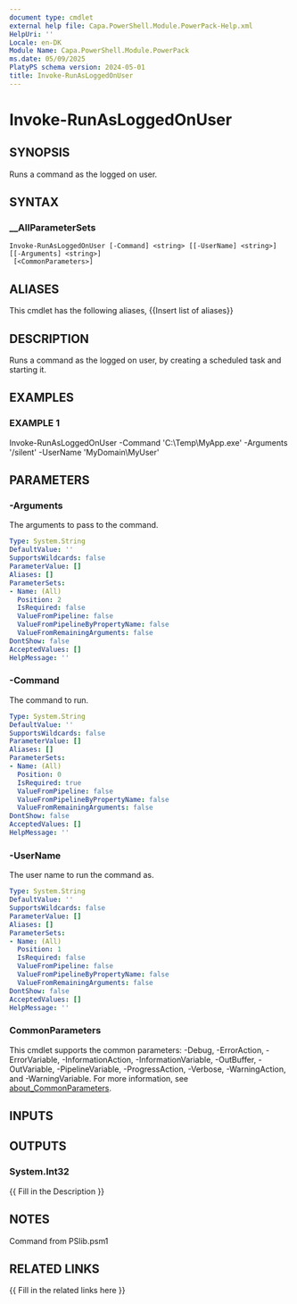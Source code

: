 ```yaml
---
document type: cmdlet
external help file: Capa.PowerShell.Module.PowerPack-Help.xml
HelpUri: ''
Locale: en-DK
Module Name: Capa.PowerShell.Module.PowerPack
ms.date: 05/09/2025
PlatyPS schema version: 2024-05-01
title: Invoke-RunAsLoggedOnUser
---
```


# Invoke-RunAsLoggedOnUser

## SYNOPSIS

Runs a command as the logged on user.

## SYNTAX

### __AllParameterSets

```
Invoke-RunAsLoggedOnUser [-Command] <string> [[-UserName] <string>] [[-Arguments] <string>]
 [<CommonParameters>]
```

## ALIASES

This cmdlet has the following aliases,
  {{Insert list of aliases}}

## DESCRIPTION

Runs a command as the logged on user, by creating a scheduled task and starting it.

## EXAMPLES

### EXAMPLE 1

Invoke-RunAsLoggedOnUser -Command 'C:\Temp\MyApp.exe' -Arguments '/silent' -UserName 'MyDomain\MyUser'

## PARAMETERS

### -Arguments

The arguments to pass to the command.

```yaml
Type: System.String
DefaultValue: ''
SupportsWildcards: false
ParameterValue: []
Aliases: []
ParameterSets:
- Name: (All)
  Position: 2
  IsRequired: false
  ValueFromPipeline: false
  ValueFromPipelineByPropertyName: false
  ValueFromRemainingArguments: false
DontShow: false
AcceptedValues: []
HelpMessage: ''
```

### -Command

The command to run.

```yaml
Type: System.String
DefaultValue: ''
SupportsWildcards: false
ParameterValue: []
Aliases: []
ParameterSets:
- Name: (All)
  Position: 0
  IsRequired: true
  ValueFromPipeline: false
  ValueFromPipelineByPropertyName: false
  ValueFromRemainingArguments: false
DontShow: false
AcceptedValues: []
HelpMessage: ''
```

### -UserName

The user name to run the command as.

```yaml
Type: System.String
DefaultValue: ''
SupportsWildcards: false
ParameterValue: []
Aliases: []
ParameterSets:
- Name: (All)
  Position: 1
  IsRequired: false
  ValueFromPipeline: false
  ValueFromPipelineByPropertyName: false
  ValueFromRemainingArguments: false
DontShow: false
AcceptedValues: []
HelpMessage: ''
```

### CommonParameters

This cmdlet supports the common parameters: -Debug, -ErrorAction, -ErrorVariable,
-InformationAction, -InformationVariable, -OutBuffer, -OutVariable, -PipelineVariable,
-ProgressAction, -Verbose, -WarningAction, and -WarningVariable. For more information, see
[about_CommonParameters](https://go.microsoft.com/fwlink/?LinkID=113216).

## INPUTS

## OUTPUTS

### System.Int32

{{ Fill in the Description }}

## NOTES

Command from PSlib.psm1


## RELATED LINKS

{{ Fill in the related links here }}

